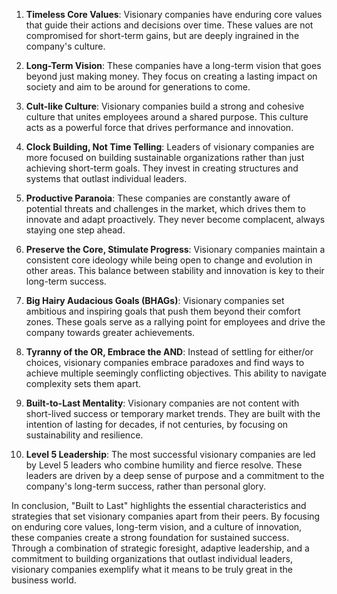1. **Timeless Core Values**: Visionary companies have enduring core values that guide their actions and decisions over time. These values are not compromised for short-term gains, but are deeply ingrained in the company's culture.

2. **Long-Term Vision**: These companies have a long-term vision that goes beyond just making money. They focus on creating a lasting impact on society and aim to be around for generations to come.

3. **Cult-like Culture**: Visionary companies build a strong and cohesive culture that unites employees around a shared purpose. This culture acts as a powerful force that drives performance and innovation.

4. **Clock Building, Not Time Telling**: Leaders of visionary companies are more focused on building sustainable organizations rather than just achieving short-term goals. They invest in creating structures and systems that outlast individual leaders.

5. **Productive Paranoia**: These companies are constantly aware of potential threats and challenges in the market, which drives them to innovate and adapt proactively. They never become complacent, always staying one step ahead.

6. **Preserve the Core, Stimulate Progress**: Visionary companies maintain a consistent core ideology while being open to change and evolution in other areas. This balance between stability and innovation is key to their long-term success.

7. **Big Hairy Audacious Goals (BHAGs)**: Visionary companies set ambitious and inspiring goals that push them beyond their comfort zones. These goals serve as a rallying point for employees and drive the company towards greater achievements.

8. **Tyranny of the OR, Embrace the AND**: Instead of settling for either/or choices, visionary companies embrace paradoxes and find ways to achieve multiple seemingly conflicting objectives. This ability to navigate complexity sets them apart.

9. **Built-to-Last Mentality**: Visionary companies are not content with short-lived success or temporary market trends. They are built with the intention of lasting for decades, if not centuries, by focusing on sustainability and resilience.

10. **Level 5 Leadership**: The most successful visionary companies are led by Level 5 leaders who combine humility and fierce resolve. These leaders are driven by a deep sense of purpose and a commitment to the company's long-term success, rather than personal glory.

In conclusion, "Built to Last" highlights the essential characteristics and strategies that set visionary companies apart from their peers. By focusing on enduring core values, long-term vision, and a culture of innovation, these companies create a strong foundation for sustained success. Through a combination of strategic foresight, adaptive leadership, and a commitment to building organizations that outlast individual leaders, visionary companies exemplify what it means to be truly great in the business world.